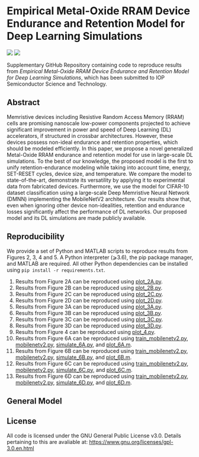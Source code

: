 # Empirical Metal-Oxide RRAM Device Endurance and Retention Model for Deep Learning Simulations

![](https://img.shields.io/badge/license-GPL-blue.svg)
[![](https://img.shields.io/badge/python-3.6+-blue.svg)](https://www.python.org/)

Supplementary GitHub Repository containing code to reproduce results from *Empirical Metal-Oxide RRAM Device Endurance and Retention Model for Deep Learning Simulations*, which has been submitted to IOP Semiconductor Science and Technology.

## Abstract
Memristive devices including Resistive Random Access Memory (RRAM) cells are promising nanoscale low-power components projected to achieve significant improvement in power and speed of Deep Learning (DL) accelerators, if structured in crossbar architectures. However, these devices possess non-ideal endurance and retention properties, which should be modeled efficiently. In this paper, we propose a novel generalized Metal-Oxide RRAM endurance and retention model for use in large-scale DL simulations. To the best of our knowledge, the proposed model is the first to unify retention-endurance modeling while taking into account time, energy, SET-RESET cycles, device size, and temperature. We compare the model to state-of-the-art, demonstrate its versatility by applying it to experimental data from fabricated devices. Furthermore, we use the model for CIFAR-10 dataset classification using a large-scale Deep Memristive Neural Network (DMNN) implementing the MobileNetV2 architecture. Our results show that, even when ignoring other device non-idealities, retention and endurance losses significantly affect the performance of DL networks. Our proposed model and its DL simulations are made publicly available.

## Reproducibility
We provide a set of Python and MATLAB scripts to reproduce results from Figures 2, 3, 4 and 5. A Python interpreter (⩾3.6), the pip package manager, and MATLAB are required. All other Python dependencies can be installed using `pip install -r requirements.txt`.

1. Results from Figure 2A can be reproduced using [plot_2A.py](plot_2A.py).
2. Results from Figure 2B can be reproduced using [plot_2B.py](plot_2B.py).
3. Results from Figure 2C can be reproduced using [plot_2C.py](plot_2C.py).
4. Results from Figure 2D can be reproduced using [plot_2D.py](plot_2D.py).
5. Results from Figure 3A can be reproduced using [plot_3A.py](plot_3A.py).
6. Results from Figure 3B can be reproduced using [plot_3B.py](plot_3B.py).
7. Results from Figure 3C can be reproduced using [plot_3C.py](plot_3C.py).
8. Results from Figure 3D can be reproduced using [plot_3D.py](plot_3D.py).
9. Results from Figure 4 can be reproduced using [plot_4.py](plot_4.py).
10. Results from Figure 6A can be reproduced using [train_mobilenetv2.py](train_mobilenetv2.py), [mobilenetv2.py](mobilenetv2.py), [simulate_6A.py](simulate_6A.py), and [plot_6A.m](plot_6A.m).
11. Results from Figure 6B can be reproduced using [train_mobilenetv2.py](train_mobilenetv2.py), [mobilenetv2.py](mobilenetv2.py), [simulate_6B.py](simulate_6B.py), and [plot_6B.m](plot_6B.m).
12. Results from Figure 6C can be reproduced using [train_mobilenetv2.py](train_mobilenetv2.py), [mobilenetv2.py](mobilenetv2.py), [simulate_6C.py](simulate_6C.py), and [plot_6C.m](plot_6C.m).
13. Results from Figure 6D can be reproduced using [train_mobilenetv2.py](train_mobilenetv2.py), [mobilenetv2.py](mobilenetv2.py), [simulate_6D.py](simulate_6D.py), and [plot_6D.m](plot_6D.m).

## General Model


## License
All code is licensed under the GNU General Public License v3.0. Details pertaining to this are avaliable at: https://www.gnu.org/licenses/gpl-3.0.en.html

